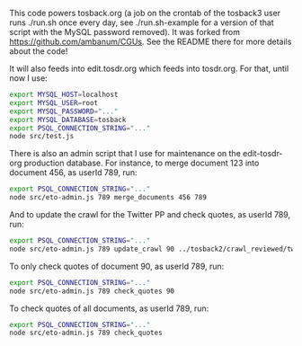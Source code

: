 This code powers tosback.org (a job on the crontab of the tosback3 user runs ./run.sh once every day, see ./run.sh-example for a version of that script with the MySQL password removed).
It was forked from https://github.com/ambanum/CGUs. See the README there for more details about the code!

It will also feeds into edit.tosdr.org which feeds into tosdr.org. For that, until now I use:
```sh
export MYSQL_HOST=localhost
export MYSQL_USER=root
export MYSQL_PASSWORD="..."
export MYSQL_DATABASE=tosback
export PSQL_CONNECTION_STRING="..."
node src/test.js
```

There is also an admin script that I use for maintenance on the edit-tosdr-org production database.
For instance, to merge document 123 into document 456, as userId 789, run:
```sh
export PSQL_CONNECTION_STRING="..."
node src/eto-admin.js 789 merge_documents 456 789
```

And to update the crawl for the Twitter PP and check quotes, as userId 789, run:
```sh
export PSQL_CONNECTION_STRING="..."
node src/eto-admin.js 789 update_crawl 90 ../tosback2/crawl_reviewed/twitter.com/Privacy\ Policy.txt
```

To only check quotes of document 90, as userId 789, run:
```sh
export PSQL_CONNECTION_STRING="..."
node src/eto-admin.js 789 check_quotes 90
```

To check quotes of all documents, as userId 789, run:
```sh
export PSQL_CONNECTION_STRING="..."
node src/eto-admin.js 789 check_quotes
```